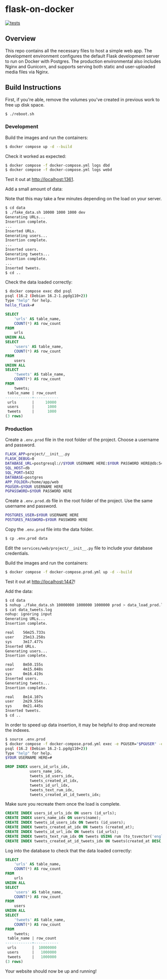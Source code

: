 # flask-on-docker
[![tests](https://github.com/ains-arch/flask-database/actions/workflows/tests_dev.yml/badge.svg)](https://github.com/ains-arch/flask-database/actions/workflows/tests_dev.yml)

## Overview

This repo contains all the necessary files to host a simple web app.
The development environment configures the default Flask development server
to run on Docker with Postgres.
The production environmental also includes Nginx and Gunicorn,
and supports serving both static and user-uploaded media files via Nginx. 

## Build Instructions

First, if you're able, remove the volumes you've created in previous work
to free up disk space.

```sh
$ ./reboot.sh
```

### Development

Build the images and run the containers:

```sh
$ docker compose up -d --build
```

Check it worked as expected:

```sh
$ docker compose -f docker-compose.yml logs dbd
$ docker compose -f docker-compose.yml logs webd
```

Test it out at [http://localhost:1361](http://localhost:1361).

Add a small amount of data:

Note that this may take a few minutes depending on the load on your server.

```sh
$ cd data
$ ./fake_data.sh 10000 1000 1000 dev
Generating URLs...
Insertion complete.
...
Inserted URLs.
Generating users...
Insertion complete.
...
Inserted users.
Generating tweets...
Insertion complete.
...
Inserted tweets.
$ cd ..
```

Check the data loaded correctly:

```sh
$ docker compose exec dbd psql
psql (16.2 (Debian 16.2-1.pgdg110+2))
Type "help" for help.
hello_flask=#
```
```sql
SELECT
    'urls' AS table_name,
    COUNT(*) AS row_count
FROM
    urls
UNION ALL
SELECT
    'users' AS table_name,
    COUNT(*) AS row_count
FROM
    users
UNION ALL
SELECT
    'tweets' AS table_name,
    COUNT(*) AS row_count
FROM
    tweets;
 table_name | row_count
------------+-----------
 urls       |     10000
 users      |      1000
 tweets     |      1000
(3 rows)
```

### Production

Create a `.env.prod` file in the root folder of the project. Choose a username and password.

```sh
FLASK_APP=project/__init__.py
FLASK_DEBUG=0
DATABASE_URL=postgresql://$YOUR USERNAME HERE:$YOUR PASSWORD HERE@db:5432
SQL_HOST=db
SQL_PORT=5432
DATABASE=postgres
APP_FOLDER=/home/app/web
PGUSER=$YOUR USERNAME HERE
PGPASSWORD=$YOUR PASSWORD HERE
```

Create a `.env.prod.db` file in the root folder of the project. Use the same username and password.

```sh
POSTGRES_USER=$YOUR USERNAME HERE
POSTGRES_PASSWORD=$YOUR PASSWORD HERE
```

Copy the `.env.prod` file into the data folder.

```sh
$ cp .env.prod data
```

Edit the `services/web/project/__init__.py` file to include your database credentials.

Build the images and run the containers:

```sh
$ docker compose -f docker-compose.prod.yml up -d --build
```

Test it out at [http://localhost:1447](http://localhost:1447)!

Add the data:

```sh
$ cd data
$ nohup ./fake_data.sh 10000000 1000000 1000000 prod > data_load_prod.log &
$ cat data_tweets.log
nohup: ignoring input
Generating URLs...
Insertion complete.

real    56m25.733s
user    25m13.258s
sys     3m17.477s
Inserted URLs.
Generating users...
Insertion complete.

real    8m50.155s
user    4m15.048s
sys     0m16.419s
Inserted users.
Generating tweets...
Insertion complete.

real    8m14.107s
user    2m29.554s
sys     0m21.445s
Inserted tweets.
$ cd ..
```

In order to speed up data insertion, it may be helpful to drop
and recreate the indexes.

```sh
$ source .env.prod
$ docker compose -f docker-compose.prod.yml exec -e PGUSER="$PGUSER" -e PGPASSWORD="$PGPASSWORD" db psql
psql (16.2 (Debian 16.2-1.pgdg110+2))
Type "help" for help.
$YOUR USERNAME HERE=#
```
```sql
DROP INDEX users_id_urls_idx,
           users_name_idx,
           tweets_id_users_idx,
           tweets_created_at_idx,
           tweets_id_url_idx,
           tweets_text_rum_idx,
           tweets_created_at_id_tweets_idx;
```

Make sure you recreate them once the load is complete.
```sql
CREATE INDEX users_id_urls_idx ON users (id_urls);
CREATE INDEX users_name_idx ON users(name);
CREATE INDEX tweets_id_users_idx ON tweets (id_users);
CREATE INDEX tweets_created_at_idx ON tweets (created_at);
CREATE INDEX tweets_id_url_idx ON tweets (id_urls);
CREATE INDEX tweets_text_rum_idx ON tweets USING rum (to_tsvector('english', text) rum_tsvector_ops);
CREATE INDEX tweets_created_at_id_tweets_idx ON tweets(created_at DESC, id_tweets);
```

Log into the database to check that the data loaded correctly:

```sql
SELECT
    'urls' AS table_name,
    COUNT(*) AS row_count
FROM
    urls
UNION ALL
SELECT
    'users' AS table_name,
    COUNT(*) AS row_count
FROM
    users
UNION ALL
SELECT
    'tweets' AS table_name,
    COUNT(*) AS row_count
FROM
    tweets;
 table_name | row_count
------------+-----------
 urls       |  10000000
 users      |   1000000
 tweets     |   1000000
(3 rows)
```

Your website should now be up and running!
